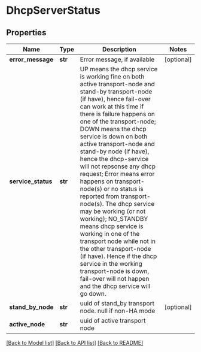 # DhcpServerStatus

## Properties
Name | Type | Description | Notes
------------ | ------------- | ------------- | -------------
**error_message** | **str** | Error message, if available | [optional] 
**service_status** | **str** | UP means the dhcp service is working fine on both active transport-node and stand-by transport-node (if have), hence fail-over can work at this time if there is failure happens on one of the transport-node; DOWN means the dhcp service is down on both active transport-node and stand-by node (if have), hence the dhcp-service will not repsonse any dhcp request; Error means error happens on transport-node(s) or no status is reported from transport-node(s). The dhcp service may be working (or not working); NO_STANDBY means dhcp service is working in one of the transport node while not in the other transport-node (if have). Hence if the dhcp service in the working transport-node is down, fail-over will not happen and the dhcp service will go down.  | 
**stand_by_node** | **str** | uuid of stand_by transport node. null if non-HA mode | [optional] 
**active_node** | **str** | uuid of active transport node | 

[[Back to Model list]](../README.md#documentation-for-models) [[Back to API list]](../README.md#documentation-for-api-endpoints) [[Back to README]](../README.md)

